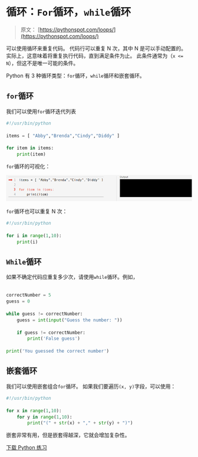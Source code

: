 # 循环：`For`循环，`while`循环

> 原文： [https://pythonspot.com/loops/](https://pythonspot.com/loops/)

可以使用循环来重复代码。 代码行可以重复 N 次，其中 N 是可以手动配置的。 实际上，这意味着将重复执行代码，直到满足条件为止。 此条件通常为（`x <= N`），但这不是唯一可能的条件。

Python 有 3 种循环类型：`for`循环，`while`循环和嵌套循环。

## `for`循环

我们可以使用`for`循环迭代列表

```py
#!/usr/bin/python

items = [ "Abby","Brenda","Cindy","Diddy" ]

for item in items:
    print(item)

```

`for`循环的可视化：

![for loop](img/82f73ddadae94db3c7fa209585564d41.jpg)

`for`循环也可以重复 N 次：

```py
#!/usr/bin/python

for i in range(1,10):
    print(i)

```

## `While`循环

如果不确定代码应重复多少次，请使用`while`循环。例如，

```py

correctNumber = 5
guess = 0

while guess != correctNumber:
    guess = int(input("Guess the number: "))

    if guess != correctNumber:
        print('False guess')

print('You guessed the correct number')

```

## 嵌套循环

我们可以使用嵌套组合`for`循环。 如果我们要遍历`(x, y)`字段，可以使用：

```py
#!/usr/bin/python

for x in range(1,10):
    for y in range(1,10):
        print("(" + str(x) + "," + str(y) + ")")

```

嵌套非常有用，但是嵌套得越深，它就会增加复杂性。

[下载 Python 练习](https://pythonspot.com/download-python-exercises/)